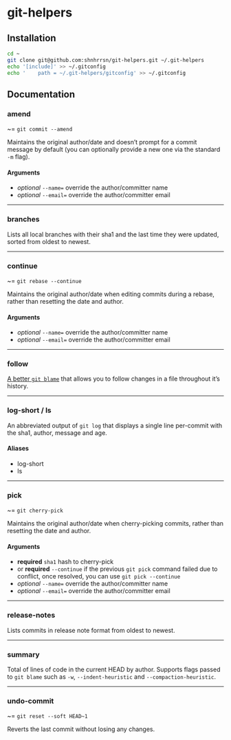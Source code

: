 # git-helpers

## Installation

```bash
cd ~
git clone git@github.com:shnhrrsn/git-helpers.git ~/.git-helpers
echo '[include]' >> ~/.gitconfig
echo '    path = ~/.git-helpers/gitconfig' >> ~/.gitconfig
```

## Documentation

### amend

~= `git commit --amend`

Maintains the original author/date and doesn’t prompt for a commit message by default (you can optionally provide a new one via the standard `-m` flag).

#### Arguments

* _optional_ `--name=` override the author/committer name
* _optional_ `--email=` override the author/committer email

---

### branches

Lists all local branches with their sha1 and the last time they were updated, sorted from oldest to newest.

---

### continue

~= `git rebase --continue`

Maintains the original author/date when editing commits during a rebase, rather than resetting the date and author.

#### Arguments

* _optional_ `--name=` override the author/committer name
* _optional_ `--email=` override the author/committer email

---

### follow

[A better `git blame`](https://blog.andrewray.me/a-better-git-blame/) that allows you to follow changes in a file throughout it’s history.

---

### log-short / ls

An abbreviated output of `git log` that displays a single line per-commit with the sha1, author, message and age.

#### Aliases

* log-short
* ls

---

### pick

~= `git cherry-pick`

Maintains the original author/date when cherry-picking commits, rather than resetting the date and author.

#### Arguments

* **required** `sha1` hash to cherry-pick
* or **required** `--continue` if the previous `git pick` command failed due to conflict, once resolved, you can use `git pick --continue`
* _optional_ `--name=` override the author/committer name
* _optional_ `--email=` override the author/committer email

---

### release-notes

Lists commits in release note format from oldest to newest.

---

### summary

Total of lines of code in the current HEAD by author.  Supports flags passed to `git blame` such as `-w`, `--indent-heuristic` and `--compaction-heuristic`.

---

### undo-commit

~= `git reset --soft HEAD~1`

Reverts the last commit without losing any changes.
